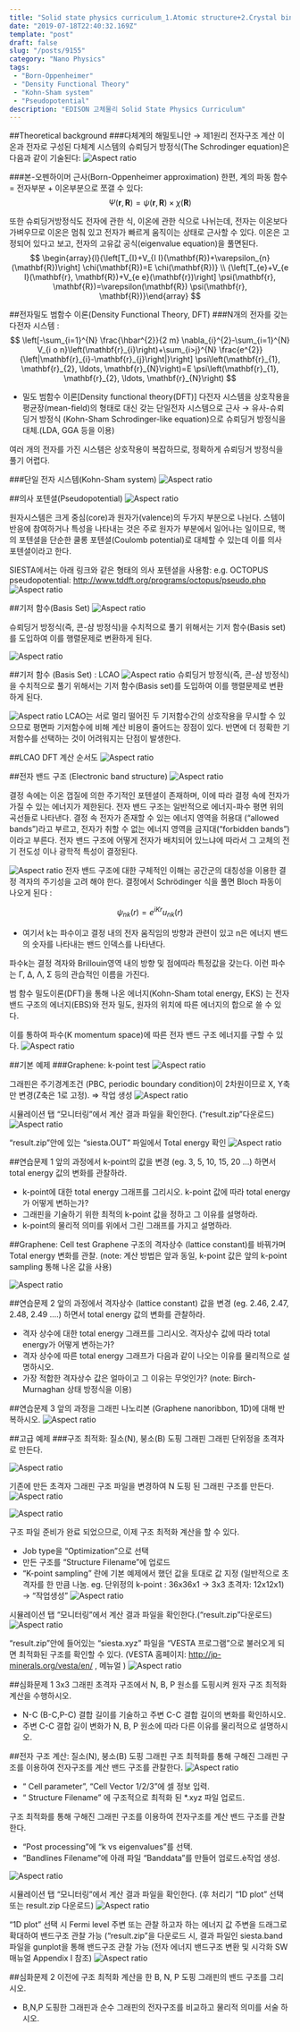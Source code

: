 ```yaml
---
title: "Solid state physics curriculum_1.Atomic structure+2.Crystal binding/[커리큘럼]  고체물리 Solid State Physics Curriculum"
date: "2019-07-18T22:40:32.169Z"
template: "post"
draft: false
slug: "/posts/9155"
category: "Nano Physics"
tags: 
 - "Born-Oppenheimer"
 - "Density Functional Theory"
 - "Kohn-Sham system"
 - "Pseudopotential"
description: "EDISON 고체물리 Solid State Physics Curriculum"
---
```

##Theoretical background
###다체계의 해밀토니안 $\rightarrow$ 제1원리 전자구조 계산
이온과 전자로 구성된 다체계 시스템의 슈뢰딩거 방정식(The Schrodinger equation)은 다음과 같이 기술된다:
![Aspect ratio](/media/POST/9155/0.jpg)

###본-오펜하이머 근사(Born-Oppenheimer approximation) 
한편, 계의 파동 함수 = 전자부분 + 이온부분으로 쪼갤 수 있다:
$$
\Psi(\mathbf{r}, \mathbf{R})=\psi(\mathbf{r}, \mathbf{R}) \times \chi(\mathbf{R})
$$

또한 슈뢰딩거방정식도 전자에 관한 식, 이온에 관한 식으로 나뉘는데, 전자는 이온보다 가벼우므로 이온은 멈춰 있고 전자가 빠르게 움직이는 상태로 근사할 수 있다. 이온은 고정되어 있다고 보고, 전자의 고유값 공식(eigenvalue equation)을 풀면된다.
$$
\begin{array}{l}{\left[T_{I}+V_{I I}(\mathbf{R})+\varepsilon_{n}(\mathbf{R})\right] \chi(\mathbf{R})=E \chi(\mathbf{R})} \\ {\left[T_{e}+V_{e l}(\mathbf{r}, \mathbf{R})+V_{e e}(\mathbf{r})\right] \psi(\mathbf{r}, \mathbf{R})=\varepsilon(\mathbf{R}) \psi(\mathbf{r}, \mathbf{R})}\end{array}
$$


##전자밀도 범함수 이론(Density Functional Theory, DFT)
###N개의 전자를 갖는 다전자 시스템 :
$$
\left[-\sum_{i=1}^{N} \frac{\hbar^{2}}{2 m} \nabla_{i}^{2}-\sum_{i=1}^{N} V_{i o n}\left(\mathbf{r}_{i}\right)+\sum_{i>j}^{N} \frac{e^{2}}{\left|\mathbf{r}_{i}-\mathbf{r}_{j}\right|}\right] \psi\left(\mathbf{r}_{1}, \mathbf{r}_{2}, \ldots, \mathbf{r}_{N}\right)=E \psi\left(\mathbf{r}_{1}, \mathbf{r}_{2}, \ldots, \mathbf{r}_{N}\right)
$$

- 밀도 범함수 이론[Density functional theory(DFT)]
다전자 시스템을 상호작용을 평균장(mean-field)의 형태로 대신 갖는 단일전자 시스템으로 근사 $\rightarrow$ 유사-슈뢰딩거 방정식 (Kohn-Sham Schrodinger-like equation)으로 슈뢰딩거 방정식을 대체.(LDA, GGA 등을 이용)

여러 개의 전자를 가진 시스템은 상호작용이 복잡하므로, 정확하게 슈뢰딩거 방정식을 풀기 어렵다.

###단일 전자 시스템(Kohn-Sham system)
![Aspect ratio](/media/POST/9155/1.jpg)

##의사 포텐셜(Pseudopotential)
![Aspect ratio](/media/POST/9155/4.jpg)

원자시스템은 크게 중심(core)과 원자가(valence)의 두가지 부분으로 나뉜다. 스템이 반응에 참여하거나 특성을 나타내는 것은 주로 원자가 부분에서 일어나는 일이므로, 핵의 포텐셜을 단순한 쿨롱 포텐셜(Coulomb potential)로 대체할 수 있는데 이를 의사 포텐셜이라고 한다.

SIESTA에서는 아래 링크와 같은 형태의 의사 포텐셜을 사용함:
e.g. OCTOPUS pseudopotential:
http://www.tddft.org/programs/octopus/pseudo.php
![Aspect ratio](/media/POST/9155/2.jpg)


##기저 함수(Basis Set)
![Aspect ratio](/media/POST/9155/5.jpg)


슈뢰딩거 방정식(즉, 콘-샴 방정식)을 수치적으로 풀기 위해서는 기저 함수(Basis set)를 도입하여 이를 행렬문제로 변환하게 된다.

![Aspect ratio](/media/POST/9155/3.jpg)

##기저 함수 (Basis Set) : LCAO
![Aspect ratio](/media/POST/9155/7.jpg)
슈뢰딩거 방정식(즉, 콘-샴 방정식)을 수치적으로 풀기 위해서는 기저 함수(Basis set)를 도입하여 이를 행렬문제로 변환하게 된다.


![Aspect ratio](/media/POST/9155/8.jpg)
LCAO는 서로 멀리 떨어진 두 기저함수간의 상호작용을 무시할 수 있으므로 평면파 기저함수에 비해 계산 비용이 줄어드는 장점이 있다. 반면에 더 정확한 기저함수를 선택하는 것이 어려워지는 단점이 발생한다.


##LCAO DFT 계산 순서도
![Aspect ratio](/media/POST/9155/9.jpg)

##전자 밴드 구조 (Electronic band structure)
![Aspect ratio](/media/POST/9155/10.jpg)

결정 속에는 이온 껍질에 의한 주기적인 포텐셜이 존재하며, 이에 따라 결정 속에 전자가 가질 수 있는 에너지가 제한된다. 전자 밴드 구조는 일반적으로 에너지-파수 평면 위의 곡선들로 나타낸다. 결정 속 전자가 존재할 수 있는 에너지 영역을 허용대 (“allowed bands”)라고 부르고, 전자가 취할 수 없는 에너지 영역을 금지대(“forbidden bands”)이라고 부른다. 전자 밴드 구조에 어떻게 전자가 배치되어 있느냐에 따라서 그 고체의 전기 전도성 이나 광학적 특성이 결정된다.

![Aspect ratio](/media/POST/9155/11.jpg)
전자 밴드 구조에 대한 구체적인 이해는 공간군의 대칭성을 이용한 결정 격자의 주기성을 고려 해야 한다. 결정에서 Schrödinger 식을 풀면 Bloch 파동이 나오게
된다 :

$$
\psi_{n k}(r)=e^{i K r} u_{n k}(r)
$$

- 여기서 k는 파수이고 결정 내의 전자 움직임의 방향과 관련이 있고 n은 에너지 밴드의 숫자를 나타내는 밴드 인덱스를 나타낸다.

파수k는 결정 격자와 Brillouin영역 내의 방향 및 점에따라 특정값을 갖는다. 이런 파수는 Γ, Δ, Λ, Σ 등의 관습적인 이름을 가진다.


범 함수 밀도이론(DFT)을 통해 나온 에너지(Kohn-Sham total energy, EKS) 는 전자 밴드 구조의 에너지(EBS)와 전자 밀도, 원자의 위치에 따른 에너지의 합으로 쓸 수 있다.

이를 통하여 파수(K momentum space)에 따른 전자 밴드 구조 에너지를 구할 수 있다.
![Aspect ratio](/media/POST/9155/12.jpg)


##기본 예제
###Graphene: k-point test
![Aspect ratio](/media/POST/9155/13.jpg)

그래핀은 주기경계조건 (PBC, periodic boundary condition)이 2차원이므로 X, Y축만 변경(Z축은 1로 고정). $\Rightarrow$ 작업 생성
![Aspect ratio](/media/POST/9155/14.jpg)

시뮬레이션 탭 “모니터링”에서 계산 결과 파일을 확인한다. (“result.zip”다운로드)
![Aspect ratio](/media/POST/9155/15.jpg)

“result.zip”안에 있는 “siesta.OUT” 파일에서 Total energy 확인
![Aspect ratio](/media/POST/9155/16.jpg)

##연습문제 1
앞의 과정에서 k-point의 값을 변경 (eg. 3, 5, 10, 15, 20 ...) 하면서 total energy 값의 변화를 관찰하라.
- k-point에 대한 total energy 그래프를 그리시오. k-point 값에 따라 total energy가 어떻게 변하는가?
- 그래핀을 기술하기 위한 최적의 k-point 값을 정하고 그 이유를 설명하라. 
- k-point의 물리적 의미를 위에서 그린 그래프를 가지고 설명하라.


##Graphene: Cell test
Graphene 구조의 격자상수 (lattice constant)를 바꿔가며 Total energy 변화를 관찰. (note: 계산 방법은 앞과 동일, k-point 값은 앞의 k-point sampling 통해 나온 값을 사용)

![Aspect ratio](/media/POST/9155/17.jpg)

##연습문제 2
앞의 과정에서 격자상수 (lattice constant) 값을 변경 (eg. 2.46, 2.47, 2.48, 2.49 ....) 하면서 total energy 값의 변화를 관찰하라.
- 격자 상수에 대한 total energy 그래프를 그리시오. 격자상수 값에 따라 total energy가 어떻게 변하는가?
- 격자 상수에 따른 total energy 그래프가 다음과 같이 나오는 이유를 물리적으로 설명하시오.
- 가장 적합한 격자상수 값은 얼마이고 그 이유는 무엇인가? (note: Birch-Murnaghan 상태 방정식을 이용)


##연습문제 3
앞의 과정을 그래핀 나노리본 (Graphene nanoribbon, 1D)에 대해 반복하시오. 
![Aspect ratio](/media/POST/9155/18.jpg)


##고급 예제
###구조 최적화: 질소(N), 붕소(B) 도핑 그래핀
그래핀 단위정을 초격자로 만든다.

![Aspect ratio](/media/POST/9155/19.jpg)

기존에 만든 초격자 그래핀 구조 파일을 변경하여 N 도핑 된 그래핀 구조를 만든다. 
![Aspect ratio](/media/POST/9155/20.jpg)

![Aspect ratio](/media/POST/9155/21.jpg)

구조 파일 준비가 완료 되었으므로, 이제 구조 최적화 계산을 할 수 있다.
- Job type을 “Optimization”으로 선택
- 만든 구조를 “Structure Filename”에 업로드
- “K-point sampling” 란에 기본 예제에서 했던 값을 토대로 값 지정 (일반적으로 초격자를 한 만큼 나눔. eg. 단위정의 k-point : 36x36x1 $\rightarrow$ 3x3 초격자: 12x12x1) $\rightarrow$ “작업생성”
![Aspect ratio](/media/POST/9155/22.jpg)

시뮬레이션 탭 “모니터링”에서 계산 결과 파일을 확인한다.(“result.zip”다운로드)
![Aspect ratio](/media/POST/9155/23.jpg)

“result.zip”안에 들어있는 “siesta.xyz” 파일을 “VESTA 프로그램”으로 불러오게 되면 최적화된 구조를 확인할 수 있다. (VESTA 홈페이지: http://jp-minerals.org/vesta/en/ , 메뉴얼 )
![Aspect ratio](/media/POST/9155/24.jpg)

##심화문제 1
3x3 그래핀 초격자 구조에서 N, B, P 원소를 도핑시켜 원자 구조 최적화 계산을 수행하시오. 
- N-C (B-C,P-C) 결합 길이를 기술하고 주변 C-C 결합 길이의 변화를 확인하시오.
- 주변 C-C 결합 길이 변화가 N, B, P 원소에 따라 다른 이유를 물리적으로 설명하시오.


##전자 구조 계산: 질소(N), 붕소(B) 도핑 그래핀
구조 최적화를 통해 구해진 그래핀 구조를 이용하여 전자구조를 계산 밴드 구조를 관찰한다.
![Aspect ratio](/media/POST/9155/25.jpg)

- “ Cell parameter”, “Cell Vector 1/2/3”에 셀 정보 입력.
- “ Structure Filename” 에 구조적으로 최적화 된 *.xyz 파일 업로드.

구조 최적화를 통해 구해진 그래핀 구조를 이용하여 전자구조를 계산 밴드 구조를 관찰한다. 
- “Post processing”에 “k vs eigenvalues”를 선택.
- “Bandlines Filename”에 아래 파일 “Banddata”를 만들어 업로드.è작업 생성.

![Aspect ratio](/media/POST/9155/26.jpg)

시뮬레이션 탭 “모니터링”에서 계산 결과 파일을 확인한다. (후 처리기 “1D plot” 선택 또는 result.zip 다운로드)
![Aspect ratio](/media/POST/9155/27.jpg)

“1D plot” 선택 시 Fermi level 주변 또는 관찰 하고자 하는 에너지 값 주변을 드래그로 확대하여 밴드구조 관찰 가능 (“result.zip”을 다운로드 시, 결과 파일인 siesta.band 파일을 gunplot을 통해 밴드구조 관찰 가능 (전자 에너지 밴드구조 변환 및 시각화 SW 매뉴얼 Appendix I 참조)
![Aspect ratio](/media/POST/9155/28.jpg)

##심화문제 2
이전에 구조 최적화 계산을 한 B, N, P 도핑 그래핀의 밴드 구조를 그리시오.
- B,N,P 도핑한 그래핀과 순수 그래핀의 전자구조를 비교하고 물리적 의미를 서술 하시오.


